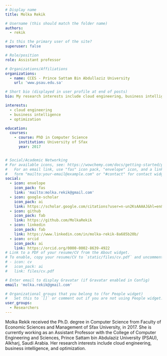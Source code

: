```yaml
---
# Display name
title: Molka Rekik

# Username (this should match the folder name)
authors:
  - rekik

# Is this the primary user of the site?
superuser: false

# Role/position
role: Assistant professor

# Organizations/Affiliations
organizations:
  - name: CCES - Prince Sattam Bin Abdullaziz University
    url: 'www.psau.edu.sa'

# Short bio (displayed in user profile at end of posts)
bio: My research interests include cloud engineering, business intelligence, and optimization. 

interests:
  - cloud engineering
  - business intelligence
  - optimization

education:
  courses:
    - course: PhD in Computer Science
      institution: University of Sfax
      year: 2017


# Social/Academic Networking
# For available icons, see: https://wowchemy.com/docs/getting-started/page-builder/#icons
#   For an email link, use "fas" icon pack, "envelope" icon, and a link in the
#   form "mailto:your-email@example.com" or "#contact" for contact widget.
social:
  - icon: envelope
    icon_pack: fas
    link: 'mailto:molka.rekik@gmail.com'
  - icon: google-scholar
    icon_pack: ai
    link: https://scholar.google.com/citations?user=n-un2KsAAAAJ&hl=en&oi=ao
  - icon: github
    icon_pack: fab
    link: https://github.com/MolkaRekik
  - icon: linkedin
    icon_pack: fab
    link: https://www.linkedin.com/in/molka-rekik-8a685b20b/
  - icon: orcid
    icon_pack: ai
    link: https://orcid.org/0000-0002-8639-4922
# Link to a PDF of your resume/CV from the About widget.
# To enable, copy your resume/CV to `static/files/cv.pdf` and uncomment the lines below.
# - icon: cv
#   icon_pack: ai
#   link: files/cv.pdf

# Enter email to display Gravatar (if Gravatar enabled in Config)
email: 'molka.rekik@gmail.com'

# Organizational groups that you belong to (for People widget)
#   Set this to `[]` or comment out if you are not using People widget.
user_groups:
  - Researchers
---
```


Molka Rekik received the Ph.D. degree in Computer Science from Faculty of Economic Sciences and Management of Sfax University, in 2017. She is currently working as an Assistant Professor with the College of Computer Engineering and Sciences, Prince Sattam bin Abdulaziz University (PSAU), Alkharj, Saudi Arabia. Her research interests include cloud engineering, business intelligence, and optimization.
